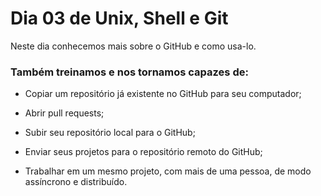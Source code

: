 # Dia 03 de Unix, Shell e Git
Neste dia conhecemos mais sobre o GitHub e como usa-lo.

### Também treinamos e nos tornamos capazes de:

- Copiar um repositório já existente no GitHub para seu computador;

- Abrir pull requests;

- Subir seu repositório local para o GitHub;

- Enviar seus projetos para o repositório remoto do GitHub;

- Trabalhar em um mesmo projeto, com mais de uma pessoa, de modo assíncrono e distribuído.